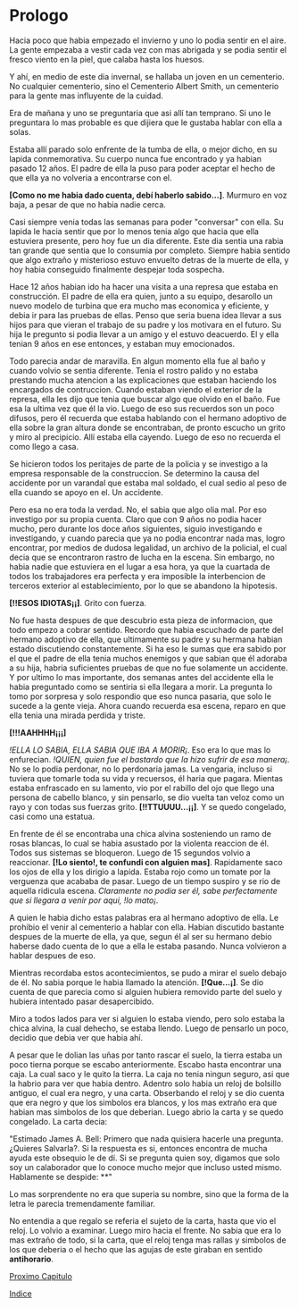 # Prologo

Hacia poco que habia empezado el invierno y uno lo podia sentir en el aire. La gente empezaba a vestir cada vez con mas abrigada y se podia sentir el fresco viento en la piel, que calaba hasta los huesos.

Y ahí, en medio de este dia invernal, se hallaba un joven en un cementerio. No cualquier cementerio, sino el Cementerio Albert Smith, un cementerio para la gente mas influyente de la cuidad.

Era de mañana y uno se preguntaria que asi allí tan temprano. Si uno le preguntara lo mas probable es que dijiera que le gustaba hablar con ella a solas.

Estaba allí parado solo enfrente de la tumba de ella, o mejor dicho, en su lapida conmemorativa. Su cuerpo nunca fue encontrado y ya habian pasado 12 años. El padre de ella la puso para poder aceptar el hecho de que ella ya no volveria a encontrarse con el.

**[Como no me habia dado cuenta, debí haberlo sabido...]**. Murmuro en voz baja, a pesar de que no habia nadie cerca.

Casi siempre venia todas las semanas para poder "conversar" con ella. Su lapida le hacia sentir que por lo menos tenia algo que hacia que ella estuviera presente, pero hoy fue un dia diferente. Este dia sentia una rabia tan grande que sentia que lo consumia por completo. Siempre habia sentido que algo extraño y misterioso estuvo envuelto detras de la muerte de ella, y hoy habia conseguido finalmente despejar toda sospecha.

Hace 12 años habian ido ha hacer una visita a una represa que estaba en construcción. El padre de ella era quien, junto a su equipo, desarollo un nuevo modelo de turbina que era mucho mas economica y eficiente, y debia ir para las pruebas de ellas. Penso que seria buena idea llevar a sus hijos para que vieran el trabajo de su padre y los motivara en el futuro. Su hija le pregunto si podia llevar a un amigo y el estuvo deacuerdo. El y ella tenian 9 años en ese entonces, y estaban muy emocionados.

Todo parecia andar de maravilla. En algun momento ella fue al baño y cuando volvio se sentia diferente. Tenia el rostro palido y no estaba prestando mucha atencion a las explicaciones que estaban haciendo los encargados de contruccion. Cuando estaban viendo el exterior de la represa, ella les dijo que tenia que buscar algo que olvido en el baño. Fue esa la ultima vez que él la vio. Luego de eso sus recuerdos son un poco difusos, pero él recuerda que estaba hablando con el hermano adoptivo de ella sobre la gran altura donde se encontraban, de pronto escucho un grito y miro al precipicio. Allí estaba ella cayendo. Luego de eso no recuerda el como llego a casa.

Se hicieron todos los peritajes de parte de la policia y se investigo a la empresa responsable de la construccion. Se determino la causa del accidente por un varandal que estaba mal soldado, el cual sedio al peso de ella cuando se apoyo en el. Un accidente. 

Pero esa no era toda la verdad. No, el sabia que algo olia mal. Por eso investigo por su propia cuenta. Claro que con 9 años no podia hacer mucho, pero durante los doce años siguientes, siguio investigando e investigando, y cuando parecia que ya no podia encontrar nada mas, logro encontrar, por medios de dudosa legalidad, un archivo de la policial, el cual decia que se encontraron rastro de lucha en la escena. Sin embargo, no habia nadie que estuviera en el lugar a esa hora, ya que la cuartada de todos los trabajadores era perfecta y era imposible la interbencion de terceros exterior al establecimiento, por lo que se abandono la hipotesis.

**[!!ESOS IDIOTAS¡¡]**. Grito con fuerza.

No fue hasta despues de que descubrio esta pieza de informacion, que todo empezo a cobrar sentido. Recordo que habia escuchado de parte del hermano adoptivo de ella, que ultimamente su padre y su hermana habian estado discutiendo constantemente. Si ha eso le sumas que era sabido por el que el padre de ella tenia muchos enemigos y que sabian que él adoraba a su hija, habria suficientes pruebas de que no fue solamente un accidente. Y por ultimo lo mas importante, dos semanas antes del accidente ella le habia preguntado como se sentiria si ella llegara a morir. La pregunta lo tomo por sorpresa y solo respondio que eso nunca pasaria, que solo le sucede a la gente vieja. Ahora cuando recuerda esa escena, reparo en que ella tenia una mirada perdida y triste.

**[!!!AAHHHH¡¡¡]**

*!ELLA LO SABIA, ELLA SABIA QUE IBA A MORIR¡*. Eso era lo que mas lo enfurecian. *!QUIEN, quien fue el bastardo que la hizo sufrir de esa manera¡*. No se lo podia perdonar, no lo perdonaria jamas. La vengaria, incluso si tuviera que tomarle toda su vida y recuersos, él haria que pagara. Mientas estaba enfrascado en su lamento, vio por el rabillo del ojo que llego una persona de cabello blanco, y sin pensarlo, se dio vuelta tan veloz como un rayo y con todas sus fuerzas grito. **[!!TTUUUU...¡¡]**. Y se quedo congelado, casi como una estatua.

En frente de él se encontraba una chica alvina sosteniendo un ramo de rosas blancas, lo cual se habia asustado por la violenta reaccion de él. Todos sus sistemas se bloqueron. Luego de 15 segundos volvio a reaccionar. **[!Lo siento!, te confundi con alguien mas]**. Rapidamente saco los ojos de ella y los dirigio a lapida. Estaba rojo como un tomate por la verguenza que acababa de pasar. Luego de un tiempo suspiro y se rio de aquella ridicula escena. *Claramente no podia ser él, sabe perfectamente que si llegara a venir por aqui, !lo mato¡*.

A quien le habia dicho estas palabras era al hermano adoptivo de ella. Le prohibio el venir al cementerio a hablar con ella. Habian discutido bastante despues de la muerte de ella, ya que, segun él al ser su hermano debio haberse dado cuenta de lo que a ella le estaba pasando. Nunca volvieron a hablar despues de eso.

Mientras recordaba estos acontecimientos, se pudo a mirar el suelo debajo de él. No sabia porque le habia llamado la atención. **[!Que...¡]**. Se dio cuenta de que parecia como si alguien hubiera removido parte del suelo y hubiera intentado pasar desapercibido.

Miro a todos lados para ver si alguien lo estaba viendo, pero solo estaba la chica alvina, la cual dehecho, se estaba llendo. Luego de pensarlo un poco, decidio que debia ver que habia ahí. 

A pesar que le dolian las uñas por tanto rascar el suelo, la tierra estaba un poco tierna porque se escabo anteriormente. Escabo hasta encontrar una caja. La cual saco y le quito la tierra. La caja no tenia ningun seguro, asi que la habrio para ver que habia dentro. Adentro solo habia un reloj de bolsillo antiguo, el cual era negro, y una carta. Obserbando el reloj y se dio cuenta que era negro y que los simbolos era blancos, y los mas extraño era que habian mas simbolos de los que deberian. Luego abrio la carta y se quedo congelado. La carta decia:

"Estimado James A. Bell: Primero que nada quisiera hacerle una pregunta. ¿Quieres Salvarla?. Si la respuesta es si, entonces encontra de mucha ayuda este obsequio le de dí. Si se pregunta quien soy, digamos que solo soy un calaborador que lo conoce mucho mejor que incluso usted mismo. Hablamente se despide: **"

Lo mas sorprendente no era que superia su nombre, sino que la forma de la letra le parecia tremendamente familiar.

No entendia a que regalo se referia el sujeto de la carta, hasta que vio el reloj. Lo volvio a examinar. Luego miro hacia el frente. No sabia que era lo mas extraño de todo, si la carta, que el reloj tenga mas rallas y simbolos de los que deberia o el hecho que las agujas de este giraban en sentido **antihorario**. 

[Proximo Capitulo](./CH01.md)

[Indice](../README.md)
